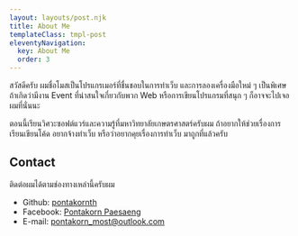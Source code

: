 ```yaml
---
layout: layouts/post.njk
title: About Me
templateClass: tmpl-post
eleventyNavigation:
  key: About Me
  order: 3
---
```


สวัสดีครับ ผมชื่อโมสเป็นโปรแกรเมอร์ที่ชื่นชอบในการทำเว็บ และการลองเครื่องมือใหม่ ๆ เป็นพิเศษ ถ้าเกิดว่ามีงาน Event ที่น่าสนใจเกี่ยวกับพวก Web หรือการเขียนโปรแกรมที่สนุก ๆ ก็อาจจะไปเจอผมที่นั่นนะ


ตอนนี้เรียนวิศวะซอฟต์แวร์และความรู้ที่มหาวิทยาลัยเกษตรศาสตร์ครับผม ถ้าอยากให้ช่วยเรื่องการเรียนเขียนโค้ด อยากจ้างทำเว็บ หรือว่าอยากคุยเรื่องการทำเว็บ มาถูกที่แล้วครับ

## Contact

ติดต่อผมได้ตามช่องทางเหล่านี้ครับผม

- Github: [pontakornth](https://github.com/pontakornth)
- Facebook: [Pontakorn Paesaeng](https://www.facebook.com/most.terra)
- E-mail: [pontakorn_most@outlook.com](mailto:pontakorn_most@outlook.com)

